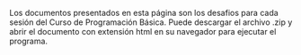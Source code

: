 Los documentos presentados en esta página son los desafios para cada sesión del Curso de Programación Básica.
Puede descargar el archivo .zip y abrir el documento con extensión html en su navegador para ejecutar el programa.